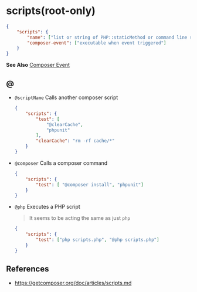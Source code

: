 # scripts(root-only)

```json
{
    "scripts": {
        "name": ["list or string of PHP::staticMethod or command line script"],
        "composer-event": ["executable when event triggered"]
    }
}
```

**See Also** [Composer Event](https://getcomposer.org/doc/articles/scripts.md#event-names)

## @

- `@scriptName` Calls another composer script

    ```json
    {
        "scripts": {
            "test": [
                "@clearCache",
                "phpunit"
            ],
            "clearCache": "rm -rf cache/*"
        }
    }
    ```

- `@composer` Calls a composer command

    ```json
    {
        "scripts": {
            "test": [ "@composer install", "phpunit"]
        }
    }
    ```

- `@php` Executes a PHP script

    > It seems to be acting the same as just `php`

    ```json
    {
        "scripts": {
            "test": ["php scripts.php", "@php scripts.php"]
        }
    }
    ```

## References

- https://getcomposer.org/doc/articles/scripts.md